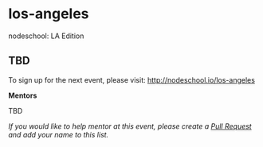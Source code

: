 los-angeles
===========

nodeschool: LA Edition

## TBD

To sign up for the next event, please visit: http://nodeschool.io/los-angeles

**Mentors**

TBD

_If you would like to help mentor at this event, please create a [Pull Request](https://github.com/nodeschool/los-angeles/pulls) and add your name to this list._

